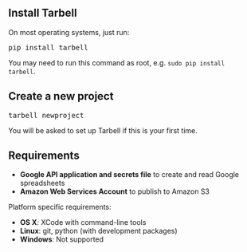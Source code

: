 ## Install Tarbell

<p>On most operating systems, just run:</p>

<pre class="large">pip install tarbell</pre>

You may need to run this command as root, e.g. <code>sudo pip install tarbell</code>.

## Create a new project

<pre class="large">tarbell newproject</pre>

You will be asked to set up Tarbell if this is your first time.

## Requirements

* __Google API application and secrets file__ to create and read Google spreadsheets
* __Amazon Web Services Account__ to publish to Amazon S3

Platform specific requirements:

* __OS X__: XCode with command-line tools
* __Linux__: git, python (with development packages)
* __Windows__: Not supported
